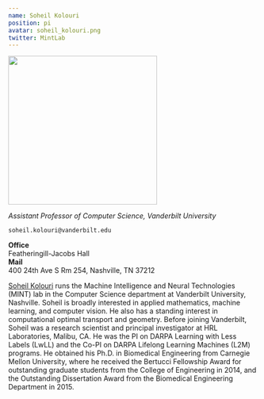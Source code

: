 ```yaml
---
name: Soheil Kolouri
position: pi
avatar: soheil_kolouri.png
twitter: MintLab
---
```


<img width="300" src="{{site.baseurl}}/images/people/{{page.avatar}}" data-action="zoom">

_Assistant Professor of Computer Science, Vanderbilt University_<br>

<i class="fa fa-envelope-o"></i> `soheil.kolouri@vanderbilt.edu`

**Office**<br>
Featheringill-Jacobs Hall<br>
**Mail**<br>
400 24th Ave S Rm 254, Nashville, TN 37212<br>


[Soheil Kolouri](http://skolouri.github.io/) runs the Machine Intelligence and Neural Technologies (MINT) lab  in the Computer Science department at Vanderbilt University, Nashville. Soheil is broadly interested in applied mathematics, machine learning, and computer vision. He also has a standing interest in computational optimal transport and geometry. Before joining Vanderbilt, Soheil was a research scientist and principal investigator at HRL Laboratories, Malibu, CA. He was the PI on DARPA Learning with Less Labels (LwLL) and the Co-PI on DARPA Lifelong Learning Machines (L2M) programs. He obtained his Ph.D. in Biomedical Engineering from Carnegie Mellon University, where he received the Bertucci Fellowship Award for outstanding graduate students from the College of Engineering in 2014, and the Outstanding Dissertation Award from the Biomedical Engineering Department in 2015.
